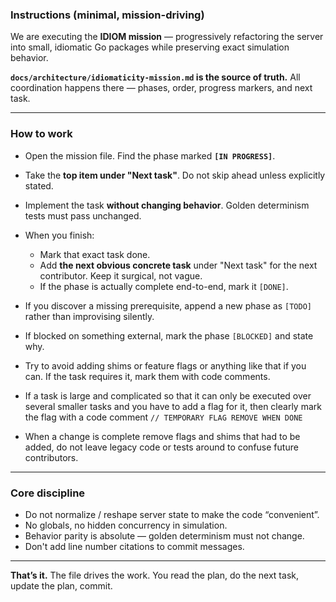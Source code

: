 ### Instructions (minimal, mission-driving)

We are executing the **IDIOM mission** — progressively refactoring the server into small, idiomatic Go packages while preserving exact simulation behavior.

**`docs/architecture/idiomaticity-mission.md` is the source of truth.**
All coordination happens there — phases, order, progress markers, and next task.

---

### How to work

* Open the mission file. Find the phase marked **`[IN PROGRESS]`**.
* Take the **top item under "Next task"**. Do not skip ahead unless explicitly stated.
* Implement the task **without changing behavior**. Golden determinism tests must pass unchanged.
* When you finish:

  * Mark that exact task done.
  * Add **the next obvious concrete task** under "Next task" for the next contributor. Keep it surgical, not vague.
  * If the phase is actually complete end-to-end, mark it `[DONE]`.
* If you discover a missing prerequisite, append a new phase as `[TODO]` rather than improvising silently.
* If blocked on something external, mark the phase `[BLOCKED]` and state why.
* Try to avoid adding shims or feature flags or anything like that if you can. If the task requires it, mark them with code comments.
* If a task is large and complicated so that it can only be executed over several smaller tasks and you have to add a flag for it, then clearly mark the flag with a code comment `// TEMPORARY FLAG REMOVE WHEN DONE`
* When a change is complete remove flags and shims that had to be added, do not leave legacy code or tests around to confuse future contributors.

---

### Core discipline

* Do not normalize / reshape server state to make the code “convenient”.
* No globals, no hidden concurrency in simulation.
* Behavior parity is absolute — golden determinism must not change.
* Don't add line number citations to commit messages.

---

**That’s it.** The file drives the work.
You read the plan, do the next task, update the plan, commit.
